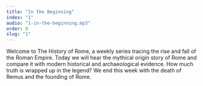 ```yaml
---
title: "In the Beginning"
index: "1"
audio: "1-in-the-beginning.mp3"
order: 0
slug: "1"
---
```


Welcome to The History of Rome, a weekly series tracing the rise and fall of the Roman Empire. Today we will hear the mythical origin story of Rome and compare it with modern historical and archaeological evidence. How much truth is wrapped up in the legend? We end this week with the death of Remus and the founding of Rome.


